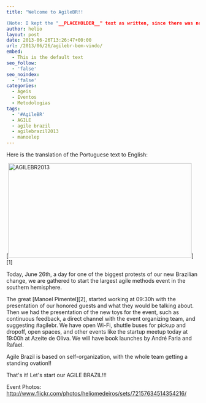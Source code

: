 ```yaml
---
title: "Welcome to AgileBR!!

(Note: I kept the "__PLACEHOLDER__" text as written, since there was no actual placeholder text in the original Portuguese sentence.)"
author: helio
layout: post
date: 2013-06-26T13:26:47+00:00
url: /2013/06/26/agilebr-bem-vindo/
embed:
  - This is the default text
seo_follow:
  - 'false'
seo_noindex:
  - 'false'
categories:
  - Ageis
  - Eventos
  - Metodologias
tags:
  - '#AgileBR'
  - AGILE
  - agile brazil
  - agilebrazil2013
  - manoelep
---
```


Here is the translation of the Portuguese text to English:

[<img class="aligncenter size-full wp-image-736" alt="AGILEBR2013" src="http://www.helmed.net/blog/wp-content/uploads/2013/06/AGILEBR2013.png" width="478" height="247" srcset="http://www.helmed.net/blog/wp-content/uploads/2013/06/AGILEBR2013.png 478w, http://www.helmed.net/blog/wp-content/uploads/2013/06/AGILEBR2013-300x155.png 300w" sizes="(max-width: 478px) 100vw, 478px" />][1]

Today, June 26th, a day for one of the biggest protests of our new Brazilian change, we are gathered to start the largest agile methods event in the southern hemisphere.

The great [Manoel Pimentel][2], started working at 09:30h with the presentation of our honored guests and what they would be talking about. Then we had the presentation of the new toys for the event, such as continuous feedback, a direct channel with the event organizing team, and suggesting #agilebr. We have open Wi-Fi, shuttle buses for pickup and dropoff, open spaces, and other events like the startup meetup today at 19:00h at Azeite de Oliva. We will have book launches by André Faria and Rafael.

Agile Brazil is based on self-organization, with the whole team getting a standing ovation!!

That's it! Let's start our AGILE BRAZIL!!!

Event Photos: <a href="http://www.flickr.com/photos/heliomedeiros/sets/72157634514354216/" target="_blank">http://www.flickr.com/photos/heliomedeiros/sets/72157634514354216/</a>